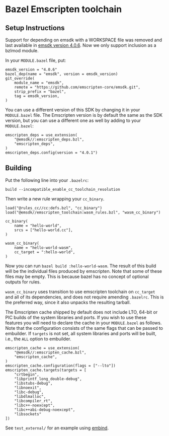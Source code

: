 # Bazel Emscripten toolchain

## Setup Instructions

Support for depending on emsdk with a WORKSPACE file was removed and last available in [emsdk version 4.0.6](https://github.com/emscripten-core/emsdk/tree/24fc909c0da13ef641d5ae75e89b5a97f25e37aa). Now we only support inclusion as a bzlmod module.

In your `MODULE.bazel` file, put:
```starlark
emsdk_version = "4.0.6"
bazel_dep(name = "emsdk", version = emsdk_version)
git_override(
    module_name = "emsdk",
    remote = "https://github.com/emscripten-core/emsdk.git",
    strip_prefix = "bazel",
    tag = emsdk_version,
)
```

You can use a different version of this SDK by changing it in your `MODULE.bazel` file. The Emscripten version is by default the same as the SDK version, but you can use a different one as well by adding to your `MODULE.bazel`:

```
emscripten_deps = use_extension(
    "@emsdk//:emscripten_deps.bzl",
    "emscripten_deps",
)
emscripten_deps.config(version = "4.0.1")
```

## Building

Put the following line into your `.bazelrc`:

```
build --incompatible_enable_cc_toolchain_resolution
```

Then write a new rule wrapping your `cc_binary`.

```starlark
load("@rules_cc//cc:defs.bzl", "cc_binary")
load("@emsdk//emscripten_toolchain:wasm_rules.bzl", "wasm_cc_binary")

cc_binary(
    name = "hello-world",
    srcs = ["hello-world.cc"],
)

wasm_cc_binary(
    name = "hello-world-wasm",
    cc_target = ":hello-world",
)
```

Now you can run `bazel build :hello-world-wasm`. The result of this build will
be the individual files produced by emscripten. Note that some of these files
may be empty. This is because bazel has no concept of optional outputs for
rules.

`wasm_cc_binary` uses transition to use emscripten toolchain on `cc_target`
and all of its dependencies, and does not require amending `.bazelrc`. This
is the preferred way, since it also unpacks the resulting tarball.

The Emscripten cache shipped by default does not include LTO, 64-bit or PIC
builds of the system libraries and ports. If you wish to use these features you
will need to declare the cache in your `MODULE.bazel` as follows. Note
that the configuration consists of the same flags that can be passed to
embuilder. If `targets` is not set, all system libraries and ports will be
built, i.e., the `ALL` option to embuilder.

```starlark
emscripten_cache = use_extension(
    "@emsdk//:emscripten_cache.bzl",
    "emscripten_cache",
)
emscripten_cache.configuration(flags = ["--lto"])
emscripten_cache.targets(targets = [
    "crtbegin",
    "libprintf_long_double-debug",
    "libstubs-debug",
    "libnoexit",
    "libc-debug",
    "libdlmalloc",
    "libcompiler_rt",
    "libc++-noexcept",
    "libc++abi-debug-noexcept",
    "libsockets"
])
```

See `test_external/` for an example using [embind](https://emscripten.org/docs/porting/connecting_cpp_and_javascript/embind.html).
